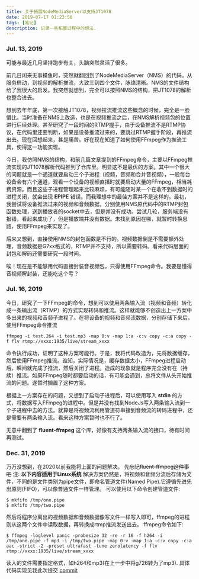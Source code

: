 ```yaml
---
title: 关于拓展NodeMediaServer以支持JT1078
date: 2019-07-17 01:23:50
tags: [笔记]
description: 记录一些拓展过程中的想法.
---
```

### Jul. 13, 2019

可能与最近几月坚持跑步有关，头脑突然灵活了很多。

前几日闲来无事摸鱼时，突然就翻回到了NodeMediaServer（NMS）的代码。从服务启动，到视频的解析推流，大致三到四个文件，脉络清晰。NMS的文件结构给了我很大的启发。我突然就想到，完全可以按照NMS的结构，把JT1078的解析也整合进去。

想到去年年底，第一次接触JT1078，视频拉流推流这些概念的时候，完全是一脸懵比。当时准备在NMS上改造，也是在视频推流之后，在NMS解析视频包的位置进行后续处理。甚至研究了一段时间的RTMP握手，由于设备推流不是RTMP协议，在代码里还要判断，如果是设备推流过来的，要跳过RTMP握手阶段，再推流出去。现在回想起来，甚是痛苦。好在现在知道了如何使用FFmpeg作为推流工具，使得这一功能实现。

今日，我仿照NMS的结构，和前几篇文章提到的FFmpeg命令，主要以FFmpeg推流实现的JT1078解析代码推到了仓库里。明显这不是最优的方案。其中一个很大的问题就是一个通道就要启动三个子进程（视频，音频和合并音视频），一般每台设备会有六个通道，观看一个设备的视频直播时就要启动大量的FFmpeg，相当耗费资源。而且这些子进程管理起来比较麻烦，有可能随时某一个在收不到数据时的进程关闭，就会出现 **EPIPE** 错误。而我理想中的最佳方案并不是这样的。最初，我尝试将设备推流过来的视频和音频数据，分别使用NMS原代码中的RTMP封包函数处理，送到播放者的socket中去，但是并没有成功。尝试几轮，服务端没有报错，看起来成功了，但是播放端并没有数据。未找到原因在哪，就暂时转换思路，使用FFmpeg来实现了。

后来又想到，直接使用NMS的封包函数是不行的。视频数据倒是不需要额外处理，音频数据是G7xx格式的，RTMP并不支持，所以需要转码。看来代码层面的封包和解码还需要研究一段时间。

唉！现在是不能够用代码直接封装音视频包，只得使用FFmpeg命令。我要是懂得音视频解封装，还能吃这个亏？

### Jul. 16, 2019
今日，研究了一下FFmpeg的命令，想到可以使用两条输入流（视频和音频）转化成一条输出流（RTMP）的方式实现转码和推流。这样就能够不创造出上一方案中多出来的视频和音频子进程了。在将设备的视频和音频流数据，分别存储下来后，使用FFmpeg命令推流

```
ffmpeg -i test.264 -i test.mp3 -map 0:v -map 1:a -c:v copy -c:a copy -f flv rtmp://xxxx:1935/live/stream_xxxx
```

命令执行成功，证明了这种方案可能行。于是，我将代码改造为，先将数据缓存，然后使用FFmpeg推流。谁知，实际情况是，缓存数据太小，FFmpeg进程启动后，瞬间就完成了推流，然后关闭了进程。造成的现象就是程序完全没有在（持续）推流。如果FFmpeg随时都要启动的话，有可能会遇到，总将文件从头开始推流的问题。遂暂时搁置了这种方案。

根据上一方案存在的问题，又想到了启动子进程后，可以使用写入 **stdin** 的方式，将数据写入FFmpeg的进程中。但是并没有找到NodeJs写入两条输入流到一个子进程中去的方法。就算是将视频流利用管道符串接到音频流的转码进程中，还是需要有两条输入流。看来这种方案暂时也不行了。

无意中翻到了 **fluent-ffmpeg** 这个库，好像有支持两条输入流的接口，待有时间再测试。

### Dec. 31, 2019
万万没想到，在2020以前我能将上面的问题解决。 ~~先忘记fluent-ffmpeg这件事吧~~
注: **以下内容适用于Linux系统**
解决方案仍然是，将视频和音频分流后存储为文件，不同的是文件类别为pipe文件，即命名管道文件(Named Pipe).它遵循先进先出原则(FIFO)，可以像普通文件一样管理。
可以使用以下命令创建管道文件:

```
$ mkfifo /tmp/one.pipe
$ mkfifo /tmp/two.pipe
```

然后将程序分离出的视频数据和音频数据像写文件一样写入即可，ffmpeg的进程则从这两个文件中读取数据，再转换成rtmp推流发送出去。
ffmpeg命令如下:

```
$ ffmpeg -loglevel panic -probesize 32 -re -r 16 -f h264 -i /tmp/one.pipe -f mp3 -i /tmp/two.pipe -map 0:v -map 1:a -c:v copy -c:a aac -strict -2 -preset ultrafast -tune zerolatency -f flv rtmp://xxxx:1935/live/stream_xxxx
```

读入的文件需要指定格式，如h264和mp3(在上一步中将g726转为了mp3).
具体代码实现见我此次提交 [commit](https://github.com/Catinsides/Node-Media-Server/commit/17be2385e0bc00e4514c504035155d3703299947?diff=split)
